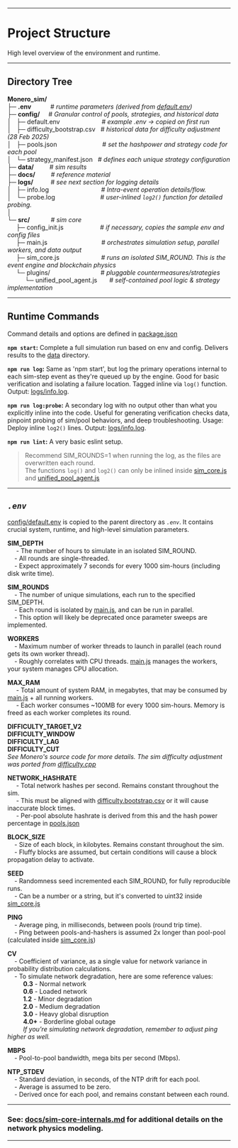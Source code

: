 
---

# Project Structure

High level overview of the environment and runtime.

---

## Directory Tree

**Monero_sim/**  
├─ **.env** &nbsp;&nbsp;&nbsp;&nbsp;&nbsp;&nbsp;&nbsp;&nbsp;&nbsp; # *runtime parameters (derived from [default.env](https://github.com/BawdyAnarchist/Monero-Simulator/blob/main/config/default.env))*    
├─ **config/** &nbsp;&nbsp;&nbsp; # *Granular control of pools, strategies, and historical data*   
│&nbsp;&nbsp;&nbsp;├─ default.env &nbsp;&nbsp;&nbsp;&nbsp;&nbsp;&nbsp;&nbsp;&nbsp;&nbsp;&nbsp;&nbsp;&nbsp;&nbsp;&nbsp;&nbsp;&nbsp;&nbsp;&nbsp;&nbsp;&nbsp;&nbsp;&nbsp; # *example .env -> copied on first run*   
│&nbsp;&nbsp;&nbsp;├─ difficulty_bootstrap.csv &nbsp; # *historical data for difficulty adjustment (28 Feb 2025)*   
│&nbsp;&nbsp;&nbsp;├─ pools.json &nbsp;&nbsp;&nbsp;&nbsp;&nbsp;&nbsp;&nbsp;&nbsp;&nbsp;&nbsp;&nbsp;&nbsp;&nbsp;&nbsp;&nbsp;&nbsp;&nbsp;&nbsp;&nbsp;&nbsp;&nbsp;&nbsp;&nbsp;&nbsp;&nbsp;# *set the hashpower and strategy code for each pool*   
│&nbsp;&nbsp;&nbsp;└─ strategy_manifest.json &nbsp; # *defines each unique strategy configuration*   
├─ **data/** &nbsp;&nbsp;&nbsp;&nbsp;&nbsp;&nbsp;&nbsp; # *sim results*   
├─ **docs/** &nbsp;&nbsp;&nbsp;&nbsp;&nbsp;&nbsp;&nbsp; #  *reference material*   
├─ **logs/** &nbsp;&nbsp;&nbsp;&nbsp;&nbsp;&nbsp;&nbsp;&nbsp; # *see next section for logging details*   
│&nbsp;&nbsp;&nbsp;├─ info.log &nbsp;&nbsp;&nbsp;&nbsp;&nbsp;&nbsp;&nbsp;&nbsp;&nbsp;&nbsp;&nbsp;&nbsp;&nbsp;&nbsp;&nbsp;&nbsp;&nbsp;&nbsp;&nbsp;&nbsp;&nbsp;&nbsp;&nbsp;&nbsp;&nbsp;&nbsp;&nbsp;&nbsp; # *Intra-event operation details/flow.*   
│&nbsp;&nbsp;&nbsp;└─ probe.log &nbsp;&nbsp;&nbsp;&nbsp;&nbsp;&nbsp;&nbsp;&nbsp;&nbsp;&nbsp;&nbsp;&nbsp;&nbsp;&nbsp;&nbsp;&nbsp;&nbsp;&nbsp;&nbsp;&nbsp;&nbsp;&nbsp;&nbsp;&nbsp; # *user-inlined `log2()` function for detailed probing.*     
│     
└─ **src/** &nbsp;&nbsp;&nbsp;&nbsp;&nbsp;&nbsp;&nbsp;&nbsp;&nbsp;&nbsp; # *sim core*     
&nbsp;&nbsp;&nbsp;&nbsp;&nbsp;├─ config_init.js &nbsp;&nbsp;&nbsp;&nbsp;&nbsp;&nbsp;&nbsp;&nbsp;&nbsp;&nbsp;&nbsp;&nbsp;&nbsp;&nbsp;&nbsp;&nbsp;&nbsp;&nbsp;&nbsp; # *if necessary, copies the sample env and config files*   
&nbsp;&nbsp;&nbsp;&nbsp;&nbsp;├─ main.js &nbsp;&nbsp;&nbsp;&nbsp;&nbsp;&nbsp;&nbsp;&nbsp;&nbsp;&nbsp;&nbsp;&nbsp;&nbsp;&nbsp;&nbsp;&nbsp;&nbsp;&nbsp;&nbsp;&nbsp;&nbsp;&nbsp;&nbsp;&nbsp;&nbsp;&nbsp;&nbsp;&nbsp;&nbsp;  # *orchestrates simulation setup, parallel workers, and data output*   
&nbsp;&nbsp;&nbsp;&nbsp;&nbsp;├─ sim_core.js &nbsp;&nbsp;&nbsp;&nbsp;&nbsp;&nbsp;&nbsp;&nbsp;&nbsp;&nbsp;&nbsp;&nbsp;&nbsp;&nbsp;&nbsp;&nbsp;&nbsp;&nbsp;&nbsp;&nbsp;&nbsp;&nbsp; # *runs an isolated SIM\_ROUND. This is the event engine and blockchain physics*   
&nbsp;&nbsp;&nbsp;&nbsp;&nbsp;└─ plugins/ &nbsp;&nbsp;&nbsp;&nbsp;&nbsp;&nbsp;&nbsp;&nbsp;&nbsp;&nbsp;&nbsp;&nbsp;&nbsp;&nbsp;&nbsp;&nbsp;&nbsp;&nbsp;&nbsp;&nbsp;&nbsp;&nbsp;&nbsp;&nbsp;&nbsp;&nbsp;&nbsp; # *pluggable countermeasures/strategies*    
&nbsp;&nbsp;&nbsp;&nbsp;&nbsp;&nbsp;&nbsp;&nbsp;&nbsp;&nbsp;└─ unified\_pool\_agent.js &nbsp;&nbsp;&nbsp;&nbsp;&nbsp; # *self-contained pool logic & strategy implementation*  

---

## Runtime Commands
Command details and options are defined in [package.json](https://github.com/BawdyAnarchist/Monero-Simulator/blob/main/package.json)    

**`npm start`:** Complete a full simulation run based on env and config. Delivers results to the [data](https://github.com/BawdyAnarchist/Monero-Simulator/tree/main/data) directory.    

**`npm run log`:** Same as 'npm start', but log the primary operations internal to each sim-step event as they're queued up by the engine. Good for basic verification and isolating a failure location. Tagged inline via `log()` function. Output: [logs/info.log](https://github.com/BawdyAnarchist/Monero-Simulator/tree/main/logs).

**`npm run log:probe`:**  A secondary log with no output other than what you explicitly inline into the code. Useful for generating verification checks data, pinpoint probing of sim/pool behaviors, and deep troubleshooting. Usage: Deploy inline `log2()` lines. Output: [logs/info.log](https://github.com/BawdyAnarchist/Monero-Simulator/tree/main/logs).

**`npm run lint`:**  A very basic eslint setup.   

> Recommend SIM\_ROUNDS=1 when running the log, as the files are overwritten each round.   
The functions `log()` and `log2()` can only be inlined inside [sim_core.js](https://github.com/BawdyAnarchist/Monero-Simulator/blob/main/src/sim_core.js) and [unified_pool_agent.js](https://github.com/BawdyAnarchist/Monero-Simulator/blob/main/src/plugins/unified_pool_agent.js)   

---

## *`.env`*
[config/default.env](https://github.com/BawdyAnarchist/Monero-Simulator/blob/main/config/default.env) is copied to the parent directory as *`.env`*. It contains crucial system, runtime, and high-level simulation parameters.

**SIM_DEPTH**    
&nbsp;&nbsp;&nbsp;&nbsp; - The number of hours to simulate in an isolated SIM\_ROUND.   
&nbsp;&nbsp;&nbsp;&nbsp;- All rounds are single-threaded.   
&nbsp;&nbsp;&nbsp;&nbsp;- Expect approximately 7 seconds for every 1000 sim-hours (including disk write time).   

**SIM_ROUNDS**    
&nbsp;&nbsp;&nbsp;&nbsp;- The number of unique simulations, each run to the specified SIM\_DEPTH.  
&nbsp;&nbsp;&nbsp;&nbsp;- Each round is isolated by [main.js](https://github.com/BawdyAnarchist/Monero-Simulator/tree/main/src), and can be run in parallel.  
&nbsp;&nbsp;&nbsp;&nbsp;- This option will likely be deprecated once parameter sweeps are implemented.  

**WORKERS**    
&nbsp;&nbsp;&nbsp;&nbsp;- Maximum number of worker threads to launch in parallel (each round gets its own worker thread).  
&nbsp;&nbsp;&nbsp;&nbsp;- Roughly correlates with CPU threads. [main.js](https://github.com/BawdyAnarchist/Monero-Simulator/tree/main/src) manages the workers, your system manages CPU allocation.   

**MAX_RAM**    
&nbsp;&nbsp;&nbsp;&nbsp; - Total amount of system RAM, in megabytes, that may be consumed by [main.js](https://github.com/BawdyAnarchist/Monero-Simulator/tree/main/src) + all running workers.  
&nbsp;&nbsp;&nbsp;&nbsp; - Each worker consumes ~100MB for every 1000 sim-hours. Memory is freed as each worker completes its round.  

**DIFFICULTY_TARGET_V2**  
**DIFFICULTY_WINDOW**   
**DIFFICULTY_LAG**         
**DIFFICULTY_CUT**     
*See Monero's source code for more details. The sim difficulty adjustment was ported from [difficulty.cpp](https://github.com/monero-project/monero/blob/master/src/cryptonote_basic/difficulty.cpp)*   

**NETWORK_HASHRATE**     
&nbsp;&nbsp;&nbsp;&nbsp; - Total network hashes per second. Remains constant throughout the sim.   
&nbsp;&nbsp;&nbsp;&nbsp; - This must be aligned with [difficulty.bootstrap.csv](https://github.com/BawdyAnarchist/Monero-Simulator/blob/main/config/difficulty_bootstrap.csv.sample) or it will cause inaccurate block times.   
&nbsp;&nbsp;&nbsp;&nbsp; - Per-pool absolute hashrate is derived from this and the hash power percentage in [pools.json](https://github.com/BawdyAnarchist/Monero-Simulator/blob/main/config/pools.json.example)    

**BLOCK_SIZE**   
&nbsp;&nbsp;&nbsp;&nbsp;- Size of each block, in kilobytes. Remains constant throughout the sim.   
&nbsp;&nbsp;&nbsp;&nbsp;- Fluffy blocks are assumed, but certain conditions will cause a block propagation delay to activate.   

**SEED**   
&nbsp;&nbsp;&nbsp;&nbsp;- Randomness seed incremented each SIM\_ROUND, for fully reproducible runs.    
&nbsp;&nbsp;&nbsp;&nbsp;- Can be a number or a string, but it's converted to uint32 inside [sim_core.js](https://github.com/BawdyAnarchist/Monero-Simulator/blob/main/src/sim_core.js)    

**PING**   
&nbsp;&nbsp;&nbsp;&nbsp;- Average ping, in milliseconds, between pools (round trip time).    
&nbsp;&nbsp;&nbsp;&nbsp;- Ping between pools-and-hashers is assumed 2x longer than pool-pool (calculated inside [sim_core.js](https://github.com/BawdyAnarchist/Monero-Simulator/blob/main/src/sim_core.js))    

**CV**   
&nbsp;&nbsp;&nbsp;&nbsp;- Coefficient of variance, as a single value for network variance in probability distribution calculations.   
&nbsp;&nbsp;&nbsp;&nbsp;- To simulate network degradation, here are some reference values:    
&nbsp;&nbsp;&nbsp;&nbsp;&nbsp;&nbsp;&nbsp;&nbsp; **0.3** - Normal network   
&nbsp;&nbsp;&nbsp;&nbsp;&nbsp;&nbsp;&nbsp;&nbsp; **0.6** - Loaded network   
&nbsp;&nbsp;&nbsp;&nbsp;&nbsp;&nbsp;&nbsp;&nbsp; **1.2** - Minor degradation   
&nbsp;&nbsp;&nbsp;&nbsp;&nbsp;&nbsp;&nbsp;&nbsp; **2.0** - Medium degradation   
&nbsp;&nbsp;&nbsp;&nbsp;&nbsp;&nbsp;&nbsp;&nbsp; **3.0** - Heavy global disruption   
&nbsp;&nbsp;&nbsp;&nbsp;&nbsp;&nbsp;&nbsp;&nbsp; **4.0+** - Borderline global outage   
&nbsp;&nbsp;&nbsp;&nbsp;&nbsp;&nbsp;&nbsp;&nbsp; *If you're simulating network degradation, remember to adjust ping higher as well.*  

**MBPS**   
&nbsp;&nbsp;&nbsp;&nbsp;- Pool-to-pool bandwidth, mega bits per second (Mbps).  

**NTP_STDEV**   
&nbsp;&nbsp;&nbsp;&nbsp;- Standard deviation, in seconds, of the NTP drift for each pool.    
&nbsp;&nbsp;&nbsp;&nbsp;- Average is assumed to be zero.    
&nbsp;&nbsp;&nbsp;&nbsp;- Derived once for each pool, and remains constant between each round.    

---

### See: [docs/sim-core-internals.md](https://github.com/BawdyAnarchist/Monero-Simulator/blob/main/docs/sim-core-internals.md) for additional details on the network physics modeling.
---


